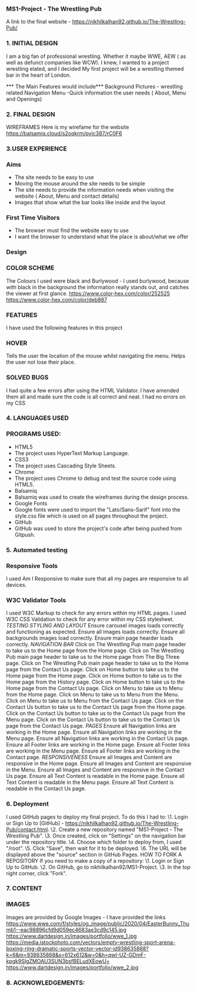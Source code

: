 ### MS1-Project - The Wrestling Pub
A link to the final website - https://nikhilkalhan92.github.io/The-Wrestling-Pub/

### 1. INITIAL DESIGN
I am a big fan of professional wrestling. Whether it maybe WWE, AEW ( as well as defunct companies like WCW). I knew, I wanted to a project wrestling elated, and I decided My first project will be a wrestling themed bar in the heart of London.

*** The Main Features would include***
Background Pictures - wrestling related
Navigation Menu
-Quick information the user needs ( About, Menu and Openings)

### 2. FINAL DESIGN
WIREFRAMES
Here is my wirefame for the website
https://balsamiq.cloud/s2oqkrm/pvic387/rC0F6

### 3.USER EXPERIENCE
### Aims
- The site needs to be easy to use
- Moving the mouse around the site needs to be simple
- The site needs to provide the information needs when visiting the website ( About, Menu and contact details)
- Images that show what the bar looks like inside and the layout 
### First Time Visitors
- The browser must find the website easy to use
- I want the browser to understand what the place is about/what we offer
### Design
### COLOR SCHEME
The Colours I used were black and Burlywood - I used burlywood, because with black in the background the information really stands out, and catches the viewer at first glance.
https://www.color-hex.com/color/252525
https://www.color-hex.com/color/deb887
### FEATURES
I have used the following features in this project
### HOVER
Tells the user the location of the mouse whilst navigating the menu.
Helps the user not lose their place.
### SOLVED BUGS
I had quite a few errors after using the HTML Validator. I have amended them all and made sure the code is all correct and neat.
I had no errors on my CSS
### 4. LANGUAGES USED
### PROGRAMS USED:
- HTML5
- The project uses HyperText Markup Language.
- CSS3
- The project uses Cascading Style Sheets.
- Chrome
- The project uses Chrome to debug and test the source code using HTML5.
- Balsamiq
- Balsamiq was used to create the wireframes during the design process.
- Google Fonts
- Google fonts were used to import the "Lato/Sans-Sarif" font into the style.css file which is used on all pages throughout the project.
- GitHub
- GitHub was used to store the project's code after being pushed from Gitpush.
### 5. Automated testing
### Responsive Tools
I used Am I Responsive to make sure that all my pages are responsive to all devices.
### W3C Validator Tools
I used W3C Markup to check for any errors within my HTML pages.
I used W3C CSS Validation to check for any error within my CSS stylesheet.
*TESTING*
*STYLING AND LAYOUT*
Ensure carousel images loads correctly and functioning as expected.
Ensure all images loads correctly. 
Ensure all backgrounds images load correctly.
Ensure main page hearder loads correctly.
*NAVIGATION BAR*
Click on The Wrestling Pup main page header to take us to the Home page from the Home page.
Click on The Wrestling Pub main page header to take us to the Home page from The Big Three page.
Click on The Wrestling Pub main page header to take us to the Home page from the Contact Us page.
Click on Home button to take us to the Home page from the Home page.
Click on Home button to take us to the Home page from the History page.
Click on Home button to take us to the Home page from the Contact Us page.
Click on Menu to take us to Menu from the Home page.
Click on Menu to take us to Menu from the Menu.
Click on Menu to take us to Menu from the Contact Us page.
Click on the Contact Us button to take us to the Contact Us page from the Home page.
Click on the Contact Us button to take us to the Contact Us page from the Menu page.
Click on the Contact Us button to take us to the Contact Us page from the Contact Us page.
*PAGES*
Ensure all Navigation links are working in the Home page.
Ensure all Navigation links are working in the Menu page.
Ensure all Navigation links are working in the Contact Us page.
Ensure all Footer links are working in the Home page.
Ensure all Footer links are working in the Menu page.
Ensure all Footer links are working in the Contact page.
*RESPONSIVENESS*
Ensure all Images and Content are responsive in the Home page.
Ensure all Images and Content are responsive in the Menu.
Ensure all Images and Content are responsive in the Contact Us page.
Ensure all Text Content is readable in the Home page.
Ensure all Text Content is readable in the Menu page.
Ensure all Text Content is readable in the Contact Us page.
### 6. Deployment
I used GitHub pages to deploy my final project. To do this I had to:
\1. Login or Sign Up to [GitHub] - https://nikhilkalhan92.github.io/The-Wrestling-Pub/contact.html.
\2. Create a new repository named "MS1-Project - The Wrestling Pub".
\3. Once created, click on "Settings" on the navigation bar under the repository title.
\4. Choose which folder to deploy from, I used "/root".
\5. Click "Save", then wait for it to be deployed. 
\6. The URL will be displayed above the "source" section in GitHub Pages.
HOW TO FORK A REPOSITORY
If you need to make a copy of a repository:
\1. Login or Sign Up to GitHub.
\2. On GitHub, go to nikhilkalhan92/MS1-Project.
\3. In the top right corner, click "Fork".
### 7. CONTENT
### IMAGES
Images are provided by Google Images - I have provided the links
https://www.wwe.com/f/styles/og_image/public/2020/04/EasterBunny_Thumb1--eac98896cfd9d059ec4683ae3cd9c145.jpg
https://www.dartdesign.in/images/portfolio/wwe_1.jpg
https://media.istockphoto.com/vectors/empty-wrestling-sport-arena-boxing-ring-dramatic-sports-vector-vector-id938635868?k=6&m=938635868&s=612x612&w=0&h=qwI-UZ-GDmF-kpgk9SlgZMOAU3SUN3bsfBELudXEowU=
https://www.dartdesign.in/images/portfolio/wwe_2.jpg
### 8. ACKNOWLEDGEMENTS:

